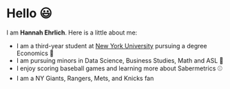 # Hello 😃

I am **Hannah Ehrlich**. Here is a little about me:

* I am a third-year student at [New York University](https://www.nyu.edu/) pursuing a degree Economics 📓 
* I am pursuing minors in Data Science, Business Studies, Math and ASL 🤟
* I enjoy scoring baseball games and learning more about Sabermetrics ⚾
* I am a NY Giants, Rangers, Mets, and Knicks fan
